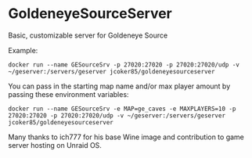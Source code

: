 # GoldeneyeSourceServer
Basic, customizable server for Goldeneye Source

Example:
```
docker run --name GESourceSrv -p 27020:27020 -p 27020:27020/udp -v ~/geserver:/servers/geserver jcoker85/goldeneyesourceserver 
```

You can pass in the starting map name and/or max player amount by passing these environment variables:
```
docker run --name GESourceSrv -e MAP=ge_caves -e MAXPLAYERS=10 -p 27020:27020 -p 27020:27020/udp -v ~/geserver:/servers/geserver jcoker85/goldeneyesourceserver 
```

Many thanks to ich777 for his base Wine image and contribution to game server hosting on Unraid OS. 
